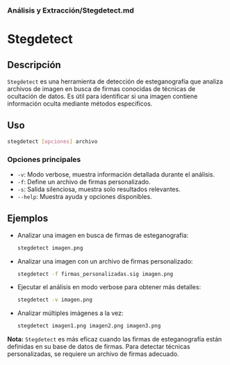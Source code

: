 ### **Análisis y Extracción/Stegdetect.md**

# Stegdetect

## Descripción

`Stegdetect` es una herramienta de detección de esteganografía que analiza archivos de imagen en busca de firmas conocidas de técnicas de ocultación de datos. Es útil para identificar si una imagen contiene información oculta mediante métodos específicos.

## Uso

```bash
stegdetect [opciones] archivo
```

### Opciones principales

- `-v`: Modo verbose, muestra información detallada durante el análisis.
- `-f`: Define un archivo de firmas personalizado.
- `-s`: Salida silenciosa, muestra solo resultados relevantes.
- `--help`: Muestra ayuda y opciones disponibles.

## Ejemplos

- Analizar una imagen en busca de firmas de esteganografía:

  ```bash
  stegdetect imagen.png
  ```

- Analizar una imagen con un archivo de firmas personalizado:

  ```bash
  stegdetect -f firmas_personalizadas.sig imagen.png
  ```

- Ejecutar el análisis en modo verbose para obtener más detalles:

  ```bash
  stegdetect -v imagen.png
  ```

- Analizar múltiples imágenes a la vez:

  ```bash
  stegdetect imagen1.png imagen2.png imagen3.png
  ```

**Nota:** `Stegdetect` es más eficaz cuando las firmas de esteganografía están definidas en su base de datos de firmas. Para detectar técnicas personalizadas, se requiere un archivo de firmas adecuado.
